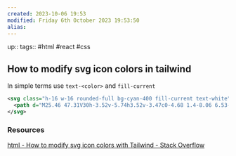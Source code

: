```yaml
---
created: 2023-10-06 19:53
modified: Friday 6th October 2023 19:53:50
alias:
---
```

up::
tags:: #html #react #css
## How to modify svg icon colors in tailwind


In simple terms use `text-<color>` and `fill-current`

```xml
<svg class="h-16 w-16 rounded-full bg-cyan-400 fill-current text-white" viewBox="0 0 60 60">
  <path d="M25.46 47.31V30h-3.52v-5.74h3.52v-3.47c0-4.68 1.4-8.06 6.53-8.06h6.1v5.73h-4.3c-2.15 0-2.64 1.43-2.64 2.92v2.88h6.62l-.9 5.74h-5.72V47.3h-5.69z" />
</svg>
```



### Resources
[html - How to modify svg icon colors with Tailwind - Stack Overflow](https://stackoverflow.com/questions/64197107/how-to-modify-svg-icon-colors-with-tailwind)
